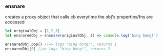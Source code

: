 ### ensnare

creates a proxy object that calls cb everytime the obj's properties/fns are accessed

```js
let originalObj = [1,2,3]
let ensnaredObj = ensnare(originalObj, () => console.log('bing bong!'))

ensnaredObj.pop() //=> logs "bing bong!", returns 1
ensnaredObj[0] //=> logs "bing bong!", returns 2
```
